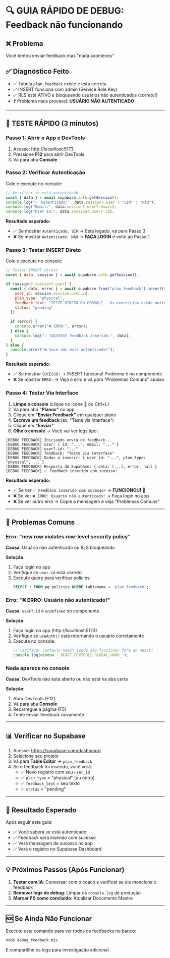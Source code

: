 # 🔍 GUIA RÁPIDO DE DEBUG: Feedback não funcionando

## ❌ Problema
Você tentou enviar feedback mas "nada aconteceu"

## ✅ Diagnóstico Feito
- ✅ Tabela `plan_feedback` existe e está correta
- ✅ INSERT funciona com admin (Service Role Key)
- ✅ RLS está ATIVO e bloqueando usuários não autenticados (correto!)
- ❓ Problema mais provável: **USUÁRIO NÃO AUTENTICADO**

---

## 🎯 TESTE RÁPIDO (3 minutos)

### Passo 1: Abrir o App e DevTools
1. Acesse: http://localhost:5173
2. Pressione **F12** para abrir DevTools
3. Vá para aba **Console**

### Passo 2: Verificar Autenticação
Cole e execute no console:

```javascript
// Verificar se está autenticado
const { data } = await supabase.auth.getSession();
console.log("✅ Autenticado:", data.session?.user ? "SIM" : "NÃO");
console.log("Email:", data.session?.user?.email);
console.log("User ID:", data.session?.user?.id);
```

**Resultado esperado:**
- ✅ Se mostrar `Autenticado: SIM` → Está logado, vá para Passo 3
- ❌ Se mostrar `Autenticado: NÃO` → **FAÇA LOGIN** e volte ao Passo 1

### Passo 3: Testar INSERT Direto
Cole e execute no console:

```javascript
// Testar INSERT direto
const { data: session } = await supabase.auth.getSession();

if (session?.session?.user) {
  const { data, error } = await supabase.from("plan_feedback").insert({
    user_id: session.session.user.id,
    plan_type: "physical",
    feedback_text: "TESTE DIRETO DO CONSOLE - Os exercícios estão muito intensos",
    status: "pending"
  });
  
  if (error) {
    console.error("❌ ERRO:", error);
  } else {
    console.log("✅ SUCESSO! Feedback inserido:", data);
  }
} else {
  console.error("❌ Você não está autenticado!");
}
```

**Resultado esperado:**
- ✅ Se mostrar `SUCESSO!` → INSERT funciona! Problema é no componente
- ❌ Se mostrar `ERRO:` → Veja o erro e vá para "Problemas Comuns" abaixo

### Passo 4: Testar Via Interface
1. **Limpe o console** (clique no ícone 🚫 ou Ctrl+L)
2. Vá para aba **"Planos"** no app
3. Clique em **"Enviar Feedback"** em qualquer plano
4. **Escreva um feedback** (ex: "Teste via interface")
5. Clique em **"Enviar"**
6. **Olhe o console** → Você vai ver logs tipo:

```
[DEBUG FEEDBACK] Iniciando envio de feedback...
[DEBUG FEEDBACK] user: { id: "...", email: "..." }
[DEBUG FEEDBACK] user?.id: "..."
[DEBUG FEEDBACK] feedback: "Teste via interface"
[DEBUG FEEDBACK] Dados a inserir: { user_id: "...", plan_type: "physical", ... }
[DEBUG FEEDBACK] Resposta do Supabase: { data: [...], error: null }
[DEBUG FEEDBACK] ✅ Feedback inserido com sucesso!
```

**Resultado esperado:**
- ✅ Se ver `✅ Feedback inserido com sucesso!` → **FUNCIONOU!** 🎉
- ❌ Se ver `❌ ERRO: Usuário não autenticado!` → Faça login no app
- ❌ Se ver outro erro → Copie a mensagem e veja "Problemas Comuns"

---

## 🐛 Problemas Comuns

### Erro: "new row violates row-level security policy"
**Causa**: Usuário não autenticado ou RLS bloqueando

**Solução**:
1. Faça login no app
2. Verifique se `user.id` está correto
3. Execute query para verificar policies:
   ```sql
   SELECT * FROM pg_policies WHERE tablename = 'plan_feedback';
   ```

### Erro: "❌ ERRO: Usuário não autenticado!"
**Causa**: `user?.id` é `undefined` no componente

**Solução**:
1. Faça login no app (http://localhost:5173)
2. Verifique se `useAuth()` está retornando o usuário corretamente
3. Execute no console:
   ```javascript
   // Verificar contexto React (pode não funcionar fora do React)
   console.log(window.__REACT_DEVTOOLS_GLOBAL_HOOK__);
   ```

### Nada aparece no console
**Causa**: DevTools não está aberto ou não está na aba certa

**Solução**:
1. Abra DevTools (F12)
2. Vá para aba **Console**
3. Recarregue a página (F5)
4. Tente enviar feedback novamente

---

## 📊 Verificar no Supabase

1. Acesse: https://supabase.com/dashboard
2. Selecione seu projeto
3. Vá para **Table Editor** → `plan_feedback`
4. Se o feedback foi inserido, você verá:
   - ✅ Novo registro com seu `user_id`
   - ✅ `plan_type` = "physical" (ou outro)
   - ✅ `feedback_text` = seu texto
   - ✅ `status` = "pending"

---

## 🎯 Resultado Esperado

Após seguir este guia:
- ✅ Você saberá se está autenticado
- ✅ Feedback será inserido com sucesso
- ✅ Verá mensagem de sucesso no app
- ✅ Verá o registro no Supabase Dashboard

---

## 💡 Próximos Passos (Após Funcionar)

1. **Testar com IA**: Conversar com o coach e verificar se ele menciona o feedback
2. **Remover logs de debug**: Limpar os `console.log` de produção
3. **Marcar P0 como concluído**: Atualizar Documento Mestre

---

## 🆘 Se Ainda Não Funcionar

Execute este comando para ver todos os feedbacks no banco:

```bash
node debug_feedback.mjs
```

E compartilhe os logs para investigação adicional.
